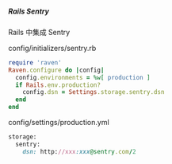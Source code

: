 ##### Rails Sentry

Rails 中集成 Sentry

config/initializers/sentry.rb

```ruby
require 'raven'
Raven.configure do |config|
  config.environments = %w[ production ]
  if Rails.env.production?
    config.dsn = Settings.storage.sentry.dsn
  end
end
```

config/settings/production.yml

```ruby
storage:
  sentry:
    dsn: http://xxx:xxx@sentry.com/2
```